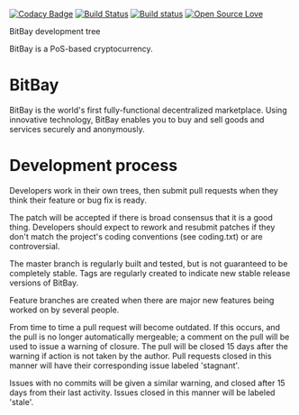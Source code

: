 [![Codacy Badge](https://api.codacy.com/project/badge/Grade/1bac5bbdf2f64cfeb67092bef3e50d6f)](https://www.codacy.com/app/yshurik/bitbay-core?utm_source=github.com&utm_medium=referral&utm_content=bitbaymarket/bitbay-core&utm_campaign=badger)
[![Build Status](https://travis-ci.org/bitbaymarket/bitbay-core.svg?branch=master)](https://travis-ci.org/bitbaymarket/bitbay-core)
[![Build status](https://ci.appveyor.com/api/projects/status/qdy7pilwdtxehqhw?svg=true)](https://ci.appveyor.com/project/yshurik/bitbay-core)
[![Open Source Love](https://badges.frapsoft.com/os/mit/mit.svg?v=102)](https://github.com/bitbaymarket/bitbay-core/blob/master/COPYING)


BitBay development tree

BitBay is a PoS-based cryptocurrency.

BitBay
===========================

BitBay is the world's first fully-functional decentralized marketplace. Using innovative technology, BitBay enables you to buy and sell goods and services securely and anonymously.

Development process
===========================

Developers work in their own trees, then submit pull requests when
they think their feature or bug fix is ready.

The patch will be accepted if there is broad consensus that it is a
good thing.  Developers should expect to rework and resubmit patches
if they don't match the project's coding conventions (see coding.txt)
or are controversial.

The master branch is regularly built and tested, but is not guaranteed
to be completely stable. Tags are regularly created to indicate new
stable release versions of BitBay.

Feature branches are created when there are major new features being
worked on by several people.

From time to time a pull request will become outdated. If this occurs, and
the pull is no longer automatically mergeable; a comment on the pull will
be used to issue a warning of closure. The pull will be closed 15 days
after the warning if action is not taken by the author. Pull requests closed
in this manner will have their corresponding issue labeled 'stagnant'.

Issues with no commits will be given a similar warning, and closed after
15 days from their last activity. Issues closed in this manner will be
labeled 'stale'.
